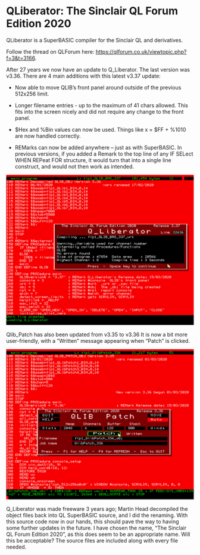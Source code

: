 # QLiberator: The Sinclair QL Forum Edition 2020

QLiberator is a SuperBASIC compiler for the Sinclair QL and derivatives.

Follow the thread on QLForum here: https://qlforum.co.uk/viewtopic.php?f=3&t=3166.

After 27 years we now have an update to Q_Liberator. The last version was v3.36. There are 4 main additions with this latest v3.37 update:

+ Now able to move QLIB’s front panel around outside of the previous 512x256 limit.

+ Longer filename entries - up to the maximum of 41 chars allowed. This fits into the screen nicely and did not require any change to the front panel.

+ $Hex and %Bin values can now be used. Things like x = $FF + %1010 are now handled correctly.

+ REMarks can now be added anywhere – just as with SuperBASIC. In previous versions, if you added a Remark to the top line of any IF SELect WHEN REPeat FOR structure, it would turn that into a single line construct, and would not then work as intended.

![QLiberator 3.37 front end](QLIB_337.png)


Qlib_Patch has also been updated from v3.35 to v3.36
It is now a bit more user-friendly, with a ”Written” message appearing when “Patch” is clicked.

![QLIB_Patch front end](QLIB_Patch_336.png)


Q_Liberator was made freeware 3 years ago; Martin Head decompiled the object files back into QL SuperBASIC source, and I did the renaming. With this source code now in our hands, this should pave the way to having some further updates in the future. I have chosen the name, “The Sinclair QL Forum Edition 2020”, as this does seem to be an appropriate name. Will this be acceptable?
The source files are included along with every file needed.
